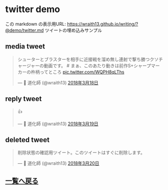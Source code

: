 # twitter demo

<!--[NOWRITING]-->
<link rel="canonical" href="https://wraith13.github.io/writing/?@demo/twitter.md" />
この markdown の表示用URL: <a rel="canonical" href="https://wraith13.github.io/writing/?@demo/twitter.md">https://wraith13.github.io/writing/?@demo/twitter.md</a>
<!--[/NOWRITING]-->
ツイートの埋め込みサンプル

<!--[WRTING-CONFING]
{
    "referrer_option": true
}
-->
<!--[NOREVEAL/]<span style="font-size:0.7em;">[markdown](?markdown) | [remark](?remark) | [reveal](?reveal)</span>-->
<!--[REVEAL/]<span style="display:block;margin-left:auto;margin-right:auto;font-size:0.6em;width:450px;text-align:center;white-space:pre;">[markdown](?markdown) | [remark](?remark) | [reveal](?reveal)</span>-->

## media tweet

<blockquote class="twitter-tweet" data-lang="ja"><p lang="ja" dir="ltr">シューターとブラスターを相手に近接戦を溜め無し連射で撃ち勝つクソチャージャーの動画です。 # まぁ、このあたり動きは前作S+シャープマーカーの杵柄ってところ <a href="https://t.co/WQPH8qLThs">pic.twitter.com/WQPH8qLThs</a></p>&mdash; 👻 道化師 (@wraith13) <a href="https://twitter.com/wraith13/status/975405354258374657?ref_src=twsrc%5Etfw">2018年3月18日</a></blockquote>

## reply tweet

<blockquote class="twitter-tweet" data-lang="ja"><p lang="und" dir="ltr">👍</p>&mdash; 👻 道化師 (@wraith13) <a href="https://twitter.com/wraith13/status/975642546364993537?ref_src=twsrc%5Etfw">2018年3月19日</a></blockquote>

## deleted tweet

<blockquote class="twitter-tweet" data-lang="ja"><p lang="ja" dir="ltr">削除状態の確認用ツイート。このツイートはすぐに削除します。</p>&mdash; 👻 道化師 (@wraith13) <a href="https://twitter.com/wraith13/status/976085037358620672?ref_src=twsrc%5Etfw">2018年3月20日</a></blockquote>

## [一覧へ戻る](index.md)

<!--
class: center, middle
-->
